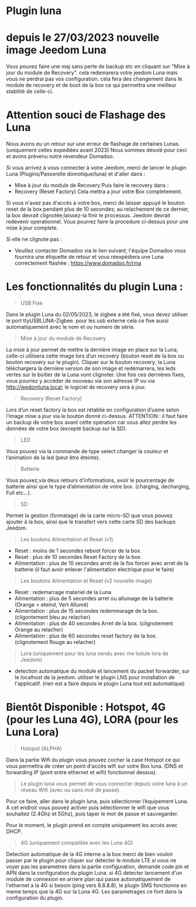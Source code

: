 # Plugin luna

# depuis le 27/03/2023 nouvelle image Jeedom Luna
Vous pouvez faire une maj sans perte de backup etc en cliquant sur "Mise à jour du module de Recovery". cela redemarera votre jeedom Luna mais vous ne perdrai pas vos configuration. cela fera des changement dans le module de recovery et de boot de la box ce qui permettra une meilleur stabilité de celle-ci.

# Attention souci de Flashage des Luna

Nous avons eu un retour sur une erreur de flashage de certaines Lunas. (uniquement celles expediées avant 2023)
Nous sommes désolé pour ceci et avons prévenu notre revendeur Domadoo.

Si vous arrivez à vous connecter à votre Jeedom, merci de lancer le plugin Luna (Plugins/Passerelle domotique/luna) et d'aller dans : 
  - Mise à jour du module de Recovery
Puis faire le recovery dans :
  - Recovery (Reset Factory)
Cela mettra a jour votre Box completement.

Si vous n'avez pas d'accés à votre box, merci de laisser appuyé le bouton reset de la box pendant plus de 10 secondes; au relachement de ce dernier, la box devrait clignotée;laissez-la finir le processus. Jeedom devrait redevenir operationnel. Vous pourrez faire la procedure ci-dessus pour une mise à jour complete.

Si elle ne clignote pas : 
 - Veuillez contacter Domadoo via le lien suivant; l'équipe Domadoo vous fournira une étiquette de retour et vous réexpédiera une Luna correctement flashée :
https://www.domadoo.fr/rma

# Les fonctionnalités du plugin Luna :

> USB Fixe

Dans le plugin Luna du 02/05/2023, le zigbee a été fixé, vous devez utiliser le port ttyUSBLUNA-Zigbee. pour les usb externe cela ce fixe aussi automatiquement avec le nom et ou numero de série.

> Mise à jour du module de Recovery

La mise à jour permet de mettre la dernière image en place sur la Luna; celle-ci utilisera cette image lors d’un recovery (bouton reset de la box ou bouton recovery sur le plugin).
Cliquer sur le bouton recovery; la Luna téléchargera la dernière version de son image et redémarrera, les leds vertes sur le boitier de la Luna vont clignoter. 
Une fois ces dernières fixes, vous pourrez y accéder de nouveau via son adresse IP ou via http://jeedomluna.local; le logiciel de recovery sera à jour.

> Recovery (Reset Factory)

Lors d’un reset factory la box est rétablie en configuration d’usine selon l’image mise a jour via le bouton donné ci-dessus. ATTENTION : il faut faire un backup de votre box avant cette opération car vous allez perdre les données de votre box (excepté backup sur la SD).

> LED

Vous pouvez via la commande de type select changer la couleur et l’animation de la led (peut être éteinte).

> Batterie

Vous pouvez,via deux retours d’informations, avoir le pourcentage de batterie ainsi que le type d’alimentation de votre box. (charging, decharging, Full etc…).

> SD

Permet la gestion (formatage) de la carte micro-SD que vous pouvez ajouter à la box, ainsi que le transfert vers cette carte SD des backups Jeedom.

> Les boutons Alimentation et Reset (v1)

- Reset : moins de 1 secondes reboot forcer de la box.
- Reset : plus de 10 secondes Reset Factory de la box.
- Alimentation : plus de 10 secondes arret de la fox forcer avec arret de la batterie (il faut avoir enlever l'alimentation electrique pour le faire)

> Les boutons Alimentation et Reset (v2 nouvelle image)

- Reset : redemarrage materiel de la Luna
- Alimentation : plus de 5 secondes arret ou allumage de la batterie (Orange > eteind, Vert Allumé)
- Alimentation : plus de 15 secondes redemmarage de la box. (cligontement bleu au relacher)
- Alimentation : plus de 40 secondes Arret de la box. (clignotement Orange au relacher)
- Alimentation : plus de 60 secondes reset factory de la box. (clignotement Rouge au relacher)

> Lora (uniquement pour les luna vendu avec me lodule lora de Jeedom)

- detection automatique du module et lancement du packet forwarder, sur le localhost de la jeedom. utiliser le plugin LNS pour installation de l'applicatif. (rien est a faire depuis le plugin Luna tout est automatique)

# Bientôt Disponible : Hotspot, 4G (pour les Luna 4G), LORA (pour les Luna Lora)

> Hotspot (ALPHA)

Dans la partie Wifi du plugin vous pouvez cocher la case Hotspot ce qui vous permettra de créer un point d'accès wifi sur votre Box luna. (DNS et forwarding IP (pont entre ethernet et wifi) fonctionnel dessus).

> Le plugin luna vous permet de vous connecter depuis votre luna à un réseau Wifi (avec ou sans mot de passe).

Pour ce faire, aller dans le plugin luna, puis sélectionner l’équipement Luna. A cet endroit vous pouvez activer puis sélectionner le wifi que vous souhaitez (2.4Ghz et 5Ghz), puis taper le mot de passe et sauvegarder.

Pour le moment, le plugin prend en compte uniquement les accès avec DHCP.

> 4G (uniquement compatible avec les Luna 4G)

Detection automatique de la 4G interne a la box merci de bien vouloir passer par le plugin pour cliquer sur detecter le module LTE si vous ne voyer pas les parametres dans la partie configuration, demande code pin et APN dans la configuration du plugin Luna.
si 4G detecter lancement d'un module de connexion en arriere plan qui passe automatiquement de l'ethernet a la 4G si besoin (ping vers 8.8.8.8), le plugin SMS fonctionne en meme temps que la 4G sur la Luna 4G.
Les parametrages ce font dans la configuration du plugin.
